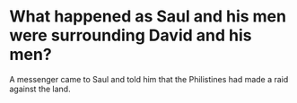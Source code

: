 # What happened as Saul and his men were surrounding David and his men?

A messenger came to Saul and told him that the Philistines had made a raid against the land.
